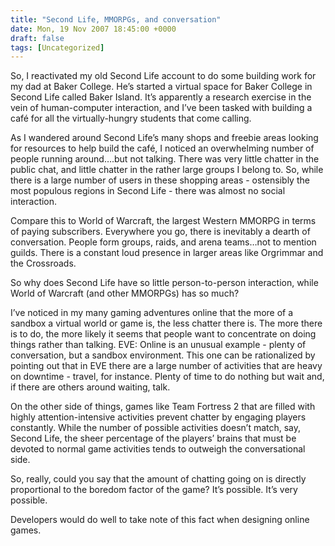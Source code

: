 ```yaml
---
title: "Second Life, MMORPGs, and conversation"
date: Mon, 19 Nov 2007 18:45:00 +0000
draft: false
tags: [Uncategorized]
---
```


So, I reactivated my old Second Life account to do some building work for my dad at Baker College. He’s started a virtual space for Baker College in Second Life called Baker Island. It’s apparently a research exercise in the vein of human-computer interaction, and I’ve been tasked with building a café for all the virtually-hungry students that come calling.

As I wandered around Second Life’s many shops and freebie areas looking for resources to help build the café, I noticed an overwhelming number of people running around….but not talking. There was very little chatter in the public chat, and little chatter in the rather large groups I belong to. So, while there is a large number of users in these shopping areas - ostensibly the most populous regions in Second Life - there was almost no social interaction.

Compare this to World of Warcraft, the largest Western MMORPG in terms of paying subscribers. Everywhere you go, there is inevitably a dearth of conversation. People form groups, raids, and arena teams…not to mention guilds. There is a constant loud presence in larger areas like Orgrimmar and the Crossroads.

So why does Second Life have so little person-to-person interaction, while World of Warcraft (and other MMORPGs) has so much?

I’ve noticed in my many gaming adventures online that the more of a sandbox a virtual world or game is, the less chatter there is. The more there is to do, the more likely it seems that people want to concentrate on doing things rather than talking. EVE: Online is an unusual example - plenty of conversation, but a sandbox environment. This one can be rationalized by pointing out that in EVE there are a large number of activities that are heavy on downtime - travel, for instance. Plenty of time to do nothing but wait and, if there are others around waiting, talk.

On the other side of things, games like Team Fortress 2 that are filled with highly attention-intensive activities prevent chatter by engaging players constantly. While the number of possible activities doesn’t match, say, Second Life, the sheer percentage of the players’ brains that must be devoted to normal game activities tends to outweigh the conversational side.

So, really, could you say that the amount of chatting going on is directly proportional to the boredom factor of the game? It’s possible. It’s very possible.

Developers would do well to take note of this fact when designing online games.
